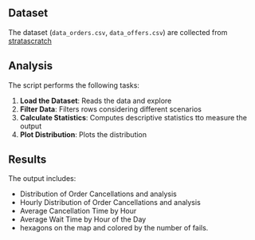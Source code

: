 ## Dataset

The dataset (`data_orders.csv`, `data_offers.csv`) are collected from [stratascratch](https://platform.stratascratch.com/)

## Analysis

The script performs the following tasks:

1. **Load the Dataset**: Reads the data and explore
2. **Filter Data**: Filters rows considering different scenarios
3. **Calculate Statistics**: Computes descriptive statistics tto measure the output
4. **Plot Distribution**: Plots the distribution 

## Results

The output includes:

- Distribution of Order Cancellations and analysis
- Hourly Distribution of Order Cancellations and analysis
- Average Cancellation Time by Hour
- Average Wait Time by Hour of the Day
- hexagons on the map and colored by the number of fails.